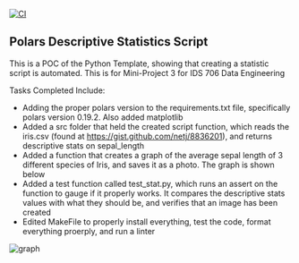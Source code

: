 [![CI](https://github.com/nogibjj/python-template/actions/workflows/cicd.yml/badge.svg)](https://github.com/nogibjj/python-template/actions/workflows/cicd.yml)
## Polars Descriptive Statistics Script

This is a POC of the Python Template, showing that creating a statistic script is automated. This is for Mini-Project 3 for IDS 706 Data Engineering

Tasks Completed Include:

* Adding the proper polars version to the requirements.txt file, specifically polars version 0.19.2. Also added matplotlib
* Added a src folder that held the created script function, which reads the iris.csv (found at https://gist.github.com/netj/8836201), and returns descriptive stats on sepal_length
* Added a function that creates a graph of the average sepal length of 3 different species of Iris, and saves it as a photo. The graph is shown below
* Added a test function called test_stat.py, which runs an assert on the function to gauge if it properly works. It compares the descriptive stats values with what they should be, and verifies that an image has been created
* Edited MakeFile to properly install everything, test the code, format everything proerply, and run a linter


![graph](https://github.com/nogibjj/kb545-polars-stat-script/assets/55768636/0eaf7cdc-fbf9-442e-8b78-05fc26bff35e)
